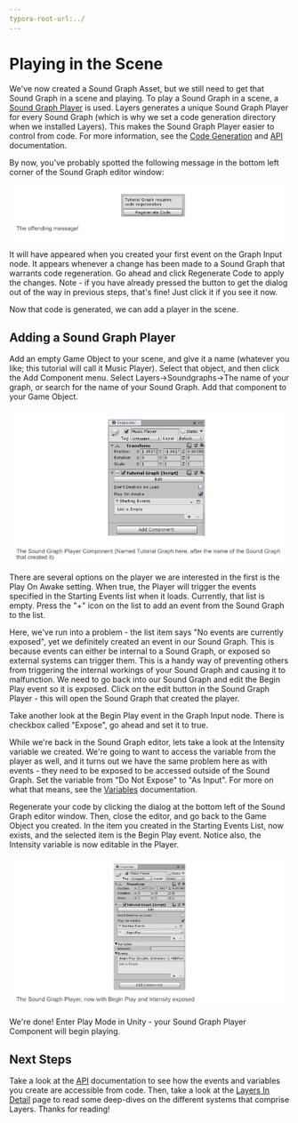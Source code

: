 ```yaml
---
typora-root-url:../
---
```


# Playing in the Scene

We've now created a Sound Graph Asset, but we still need to get that Sound Graph in a scene and playing. To play a Sound Graph in a scene, a [Sound Graph Player](/Docs/Layers-Key-Concepts/7_Sound-Graph-Playback) is used. Layers generates a unique Sound Graph Player for every Sound Graph (which is why we set a code generation directory when we installed Layers). This makes the Sound Graph Player easier to control from code. For more information, see the [Code Generation](/Docs/Layers-Key-Concepts/8_Code-Generation) and [API](/Docs/Layers-Key-Concepts/9_API) documentation.

By now, you've probably spotted the following message in the bottom left corner of the Sound Graph editor window:

![Tutorial-RegenerateCode.png](/IMG/Tutorial-RegenerateCode.png)

It will have appeared when you created your first event on the Graph Input node. It appears whenever a change has been made to a Sound Graph that warrants code regeneration. Go ahead and click Regenerate Code to apply the changes. Note - if you have already pressed the button to get the dialog out of the way in previous steps, that's fine! Just click it if you see it now.

Now that code is generated, we can add a player in the scene.

## Adding a Sound Graph Player

Add an empty Game Object to your scene, and give it a name (whatever you like; this tutorial will call it Music Player). Select that object, and then click the Add Component menu. Select Layers->Soundgraphs->The name of your graph, or search for the name of your Sound Graph. Add that component to your Game Object.

![Tutorial-TheSoundGraphComponent.png](/IMG/Tutorial-TheSoundGraphComponent.png)

There are several options on the player we are interested in the first is the Play On Awake setting. When true, the Player will trigger the events specified in the Starting Events list when it loads. Currently, that list is empty. Press the "+" icon on the list to add an event from the Sound Graph to the list.

Here, we've run into a problem - the list item says "No events are currently exposed", yet we definitely created an event in our Sound Graph. This is because events can either be internal to a Sound Graph, or exposed so external systems can trigger them. This is a handy way of preventing others from triggering the internal workings of your Sound Graph and causing it to malfunction. We need to go back into our Sound Graph and edit the Begin Play event so it is exposed. Click on the edit button in the Sound Graph Player - this will open the Sound Graph that created the player.

Take another look at the Begin Play event in the Graph Input node. There is checkbox called "Expose", go ahead and set it to true.

While we're back in the Sound Graph editor, lets take a look at the Intensity variable we created. We're going to want to access the variable from the player as well, and it turns out we have the same problem here as with events - they need to be exposed to be accessed outside of the Sound Graph. Set the variable from "Do Not Expose" to "As Input". For more on what that means, see the [Variables](/Docs/Layers-Key-Concepts/3_Variables) documentation.

Regenerate your code by clicking the dialog at the bottom left of the Sound Graph editor window. Then, close the editor, and go back to the Game Object you created. In the item you created in the Starting Events List, now exists, and the selected item is the Begin Play event. Notice also, the Intensity variable is now editable in the Player.

![Tutorial-PlayerWithExposure.png](/IMG/Tutorial-PlayerWithExposure.png)

We're done! Enter Play Mode in Unity - your Sound Graph Player Component will begin playing.

## Next Steps

Take a look at the [API](API) documentation to see how the events and variables you create are accessible from code. Then, take a look at the [Layers In Detail](Layers-In-Detail) page to read some deep-dives on the different systems that comprise Layers. Thanks for reading!
